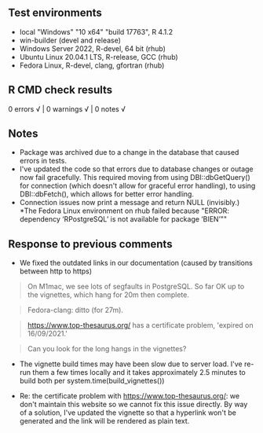 ## Test environments
* local  "Windows" "10 x64" "build 17763",  R 4.1.2
* win-builder (devel and release)
* Windows Server 2022, R-devel, 64 bit (rhub)
* Ubuntu Linux 20.04.1 LTS, R-release, GCC (rhub)
* Fedora Linux, R-devel, clang, gfortran (rhub)

## R CMD check results
0 errors √ | 0 warnings √ | 0 notes √

## Notes
* Package was archived due to a change in the database that caused errors in tests.
* I've updated the code so that errors due to database changes or outage now fail gracefully. This required moving from using DBI::dbGetQuery() for connection (which doesn't allow for graceful error handling), to using DBI::dbFetch(), which allows for better error handling.
* Connection issues now print a message and return NULL (invisibly.)
*The Fedora Linux environment on rhub failed because "ERROR: dependency ‘RPostgreSQL’ is not available for package ‘BIEN’""

## Response to previous comments
* We fixed the outdated links in our documentation (caused by transitions between http to https)

>On M1mac, we see lots of segfaults in PostgreSQL.
>So far OK up to the vignettes, which hang for 20m then complete.

>Fedora-clang: ditto (for 27m).

>https://www.top-thesaurus.org/ has a certificate problem, 'expired on
>16/09/2021.'

>Can you look for the long hangs in the vignettes?

* The vignette build times may have been slow due to server load.  I've re-run them a few times locally and it takes approximately 2.5 minutes to build both per system.time(build_vignettes())

* Re: the certificate problem with https://www.top-thesaurus.org/: we don't maintain this website so we cannot fix this issue directly. By way of a solution, I've updated the vignette so that a hyperlink won't be generated and the link will be rendered as plain text.

